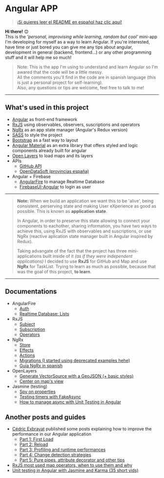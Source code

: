 # Angular APP

> [¡Si quieres leer el README en español haz clic aquí!](./README_es.md)

**Hi there!** 😊  
This is the *'personal, improvising while learning, random but cool'* mini-app I'm developing for myself as a way to learn Angular. If you're interested, have time or just bored you can give me any tips about angular, development in general (backend, frontend...) or any other programming stuff and it will help me so much!  

> Note: This is the app I'm using to understand and learn Angular so I'm awared that the code will be a little messy.  
> All the comments you'll find in the code are in spanish language (this is just a personal project for self-learning).  
> Also, any questions or tips are welcome, feel free to talk to me!

----

## What's used in this project

- [Angular](https://angular.io/) as front-end framework
- [RxJS](https://rxjs.dev/) using observables, observers, suscriptions and operators
- [NgRx](https://ngrx.io/docs) as an app state manager (Angular's Redux version)
- [SASS](https://sass-lang.com/) to style the project
- [Bootstrap](https://getbootstrap.com/) as a fast way to layout
- [Angular Material](https://next.material.angular.io/) as an extra library that offers styled and logic components already built for angular
- [Open Layers](https://openlayers.org/) to load maps and its layers
- APIs
  - [GitHub API](https://docs.github.com/en/rest)
  - [OpenDataSoft (provincias españa)](https://help.opendatasoft.com/apis/ods-search-v1/#record-search-api) 
- Angular + Firebase
  - [AngularFire](https://github.com/angular/angularfire) to manage Realtime Database
  - [FirebaseUI-Angular](https://github.com/RaphaelJenni/FirebaseUI-Angular) to login as user
  
----

> **Note:**
> When we build an application we want this to be 'alive', being consistent, perserving state and making User eXperience as good as possible. This is known as **application state**.  
>  
> In Angular, in order to preserve this state allowing to connect your components to eachother, sharing information, you have two ways to achieve this, using RxJS with observables and suscriptions, or use NgRx (reactive aplication state manager built in Angular inspired by Redux).   
> 
> Taking advangate of the fact that the project has three mini-applications built inside of it *(as if they were independent applications)* I decided to use **RxJS** for GitHub and Map and use **NgRx** for TaskList. Trying to learn as much as possible, because that was the goal of this project, **to learn**.

----

## Documentations

- AngularFire 
  - [Auth](https://github.com/angular/angularfire/blob/master/docs/auth/getting-started.md)
  - [Realtime Database: Lists](https://github.com/angular/angularfire/blob/master/docs/rtdb/lists.md)
- RxJS
  - [Subject](https://rxjs.dev/guide/subject)
  - [Subscription](https://rxjs.dev/guide/subscription)
  - [Operators](https://rxjs.dev/guide/operators)
- NgRx
  - [Store](https://ngrx.io/guide/store)
  - [Effects](https://ngrx.io/guide/effects)
  - [Actions](https://ngrx.io/guide/store/actions)
  - [Migrations (I started using deprecated examples hehe)](https://ngrx.io/guide/migration/v13)
  - [Guía NgRx in spanish](https://academia-binaria.com/el-patron-redux-con-ngrx-en-angular/)
- OpenLayers
  - [Generate VectorSource with a GeoJSON (+ basic styles)](https://openlayers.org/en/latest/examples/geojson.html)
  - [Center on map's view](https://openlayers.org/en/latest/examples/center.html)
- Jasmine (testing)
  - [Spy on properties](https://jasmine.github.io/tutorials/spying_on_properties)
  - [Testing timers with FakeAsync](https://www.damirscorner.com/blog/posts/20210917-TestingTimersWithFakeAsync.html)
  - [How to manage async with Unit Testing in Angular](https://codecraft.tv/courses/angular/unit-testing/asynchronous/#_summary)

## Another posts and guides

- [Cédric Exbrayat](https://github.com/cexbrayat) published some posts explaining how to improve the performance in our Angular application
  - [Part 1: First Load](https://blog.ninja-squad.com/2018/09/06/angular-performances-part-1/)
  - [Part 2: Reload](https://blog.ninja-squad.com/2018/09/13/angular-performances-part-2/)
  - [Part 3: Profiling and runtime performances](https://blog.ninja-squad.com/2018/09/20/angular-performances-part-3/)
  - [Part 4: Change detection strategies](https://blog.ninja-squad.com/2018/09/27/angular-performances-part-4/)
  - [Part 5: Pure pipes, attribute decorator and other tips](https://blog.ninja-squad.com/2018/10/04/angular-performances-part-5/)
- [RxJS most used map operators, when to use them and why](https://blog.angular-university.io/rxjs-higher-order-mapping/)
- [Unit testing in Angular with Jasmine and Karma (35 short vids)](https://www.youtube.com/playlist?list=PL8jcXf-CLpxolmjV5_taFP0c5LyCveDF1)
